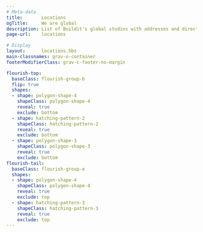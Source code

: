 ```yaml
---
# Meta-data
title:       Locations
ogTitle:     We are global
description: List of Buildit's global studios with addresses and directions.
page-url:    locations

# Display
layout:      locations.hbs
main-classnames: grav-o-container
footerModifierClass: grav-c-footer-no-margin

flourish-top:
  baseClass: flourish-group-b
  flip: true
  shapes:
  - shape: polygon-shape-4
    shapeClass: polygon-shape-4
    reveal: true
    exclude: bottom
  - shape: hatching-pattern-2
    shapeClass: hatching-pattern-2
    reveal: true
    exclude: bottom
  - shape: polygon-shape-3
    shapeClass: polygon-shape-3
    reveal: true
    exclude: bottom
flourish-tail:
  baseClass: flourish-group-e
  shapes:
  - shape: polygon-shape-4
    shapeClass: polygon-shape-4
    reveal: true
    exclude: top
  - shape: hatching-pattern-3
    shapeClass: hatching-pattern-3
    reveal: true
    exclude: top
---
```

